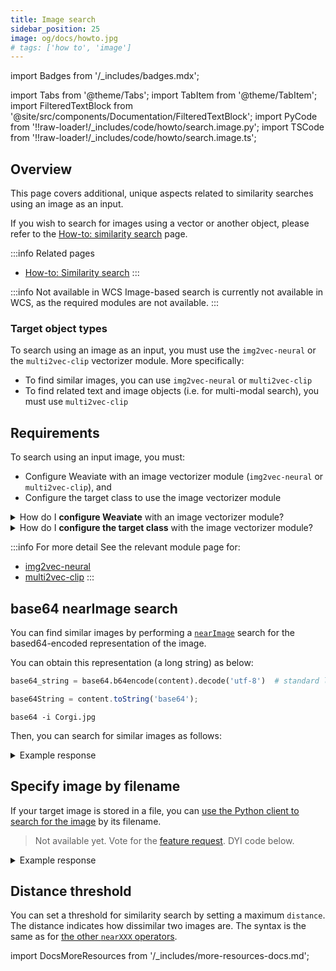 ```yaml
---
title: Image search
sidebar_position: 25
image: og/docs/howto.jpg
# tags: ['how to', 'image']
---
```


import Badges from '/_includes/badges.mdx';

<Badges/>

import Tabs from '@theme/Tabs';
import TabItem from '@theme/TabItem';
import FilteredTextBlock from '@site/src/components/Documentation/FilteredTextBlock';
import PyCode from '!!raw-loader!/_includes/code/howto/search.image.py';
import TSCode from '!!raw-loader!/_includes/code/howto/search.image.ts';

## Overview

This page covers additional, unique aspects related to similarity searches using an image as an input.

If you wish to search for images using a vector or another object, please refer to the [How-to: similarity search](./similarity.md) page.

:::info Related pages
- [How-to: Similarity search](./similarity.md)
:::

:::info Not available in WCS
Image-based search is currently not available in WCS, as the required modules are not available.
:::

### Target object types

To search using an image as an input, you must use the `img2vec-neural` or the `multi2vec-clip` vectorizer module. More specifically:
- To find similar images, you can use `img2vec-neural` or `multi2vec-clip`
- To find related text and image objects (i.e. for multi-modal search), you must use `multi2vec-clip`

## Requirements

To search using an input image, you must:
* Configure Weaviate with an image vectorizer module (`img2vec-neural` or `multi2vec-clip`), and
* Configure the target class to use the image vectorizer module

<details>
  <summary>How do I <strong>configure Weaviate</strong> with an image vectorizer module?</summary>

You must enable the desired vectorizer module and specify the inference API address in the relevant Docker Compose file (e.g. `docker-compose.yml`). You can generate this file using the [Weaviate configuration tool](../installation/docker-compose.md#configurator).

An example `img2vec-neural` configuration is shown below:

```yaml
services:
  weaviate:
    environment:
      IMAGE_INFERENCE_API: "http://i2v-neural:8080"
      DEFAULT_VECTORIZER_MODULE: 'img2vec-neural'
      ENABLE_MODULES: 'img2vec-neural'
  i2v-neural:
    image: semitechnologies/img2vec-pytorch:resnet50
```

And an example `multi2vec-clip` configuration is shown below:

```yaml
services:
  weaviate:
    environment:
      CLIP_INFERENCE_API: 'http://multi2vec-clip:8080'
      DEFAULT_VECTORIZER_MODULE: 'multi2vec-clip'
      ENABLE_MODULES: 'multi2vec-clip'
  multi2vec-clip:
    image: semitechnologies/multi2vec-clip:sentence-transformers-clip-ViT-B-32-multilingual-v1
    environment:
      ENABLE_CUDA: '0'
```

</details>

<details>
  <summary>How do I <strong>configure the target class</strong> with the image vectorizer module?</summary>

You must configure the target class to:
- Ensure that the target class is configured to use the image vectorizer module, such as by explicitly setting it as the vectorizer for the class. And
- Specify in the `imageFields` property the [blob](../config-refs/datatypes.md#datatype-blob) field(s) that will store the images.

For using `img2vec-neural`, an example class definition may look as follows:

```json
{
  "classes": [
    {
      "class": "ImageExample",
      "moduleConfig": {
        "img2vec-neural": {
          "imageFields": [
            "image"
          ]
        }
      },
      "properties": [
        {
          "dataType": [
            "blob"
          ],
          "description": "Grayscale image",
          "name": "image"
        }
      ],
      "vectorizer": "img2vec-neural"
    }
  ]
}
```

For using `multi2vec-clip`, an example class definition may look as follows:

```json
{
  "classes": [
    {
      "class": "ClipExample",
      "moduleConfig": {
        "multi2vec-clip": {
          "imageFields": [
            "image"
          ]
        }
      },
      "properties": [
        {
          "dataType": [
            "blob"
          ],
          "name": "image"
        }
      ],
      "vectorizer": "multi2vec-clip"
    }
  ]
}
```

Note that for the [multi2vec-clip vectorizer module](../modules/retriever-vectorizer-modules/multi2vec-clip.md), there are additional settings available such as how to balance text and image-derived vectors.

</details>

:::info For more detail
See the relevant module page for:
- [img2vec-neural](../modules/retriever-vectorizer-modules/img2vec-neural.md)
- [multi2vec-clip](../modules/retriever-vectorizer-modules/multi2vec-clip.md)
:::

## base64 nearImage search

You can find similar images by performing a [`nearImage`](../modules/retriever-vectorizer-modules/img2vec-neural.md#nearimage-search) search for the based64-encoded representation of the image.

You can obtain this representation (a long string) as below:

<Tabs groupId="languages">
  <TabItem value="py" label="Python">

  ```python
  base64_string = base64.b64encode(content).decode('utf-8')  # standard library module
  ```
  </TabItem>
  <TabItem value="js" label="JavaScript/TypeScript">

  ```typescript
  base64String = content.toString('base64');
  ```
  </TabItem>
  <TabItem value="curl" label="Shell">

  ```shell
  base64 -i Corgi.jpg
  ```
  </TabItem>
</Tabs>


Then, you can search for similar images as follows:

<Tabs groupId="languages">
  <TabItem value="py" label="Python">
    <FilteredTextBlock
      text={PyCode}
      startMarker="# START base64"
      endMarker="# END base64"
      language="py"
    />
  </TabItem>

  <TabItem value="js" label="JavaScript/TypeScript">
    <FilteredTextBlock
      text={TSCode}
      startMarker="// START base64"
      endMarker="// END base64"
      language="ts"
    />
  </TabItem>
</Tabs>


<details>
  <summary>Example response</summary>

  <FilteredTextBlock
    text={PyCode}
    startMarker="# START Expected base64 results"
    endMarker="# END Expected base64 results"
    language="json"
  />

</details>


## Specify image by filename

If your target image is stored in a file, you can [use the Python client to search for the image](https://weaviate-python-client.readthedocs.io/en/stable/weaviate.gql.html#weaviate.gql.get.GetBuilder.with_near_image) by its filename.

<Tabs groupId="languages">
  <TabItem value="py" label="Python">
    <FilteredTextBlock
      text={PyCode}
      startMarker="# START ImageFileSearch"
      endMarker="# END ImageFileSearch"
      language="py"
    />
  </TabItem>

  <TabItem value="js" label="JavaScript/TypeScript">

  > Not available yet. Vote for the [feature request](https://github.com/weaviate/typescript-client/issues/65). DYI code below.

  <FilteredTextBlock
    text={TSCode}
    startMarker="// START ImageFileSearch"
    endMarker="// END ImageFileSearch"
    language="ts"
  />

  </TabItem>
</Tabs>

<details>
  <summary>Example response</summary>

  <FilteredTextBlock
    text={PyCode}
    startMarker="# START Expected base64 results"
    endMarker="# END Expected base64 results"
    language="json"
  />

</details>

## Distance threshold

You can set a threshold for similarity search by setting a maximum `distance`. The distance indicates how dissimilar two images are.
The syntax is the same as for [the other `nearXXX` operators](./similarity.md#distance-threshold).



import DocsMoreResources from '/_includes/more-resources-docs.md';

<DocsMoreResources />
